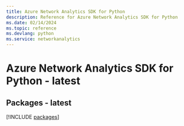 ```yaml
---
title: Azure Network Analytics SDK for Python
description: Reference for Azure Network Analytics SDK for Python
ms.date: 02/14/2024
ms.topic: reference
ms.devlang: python
ms.service: networkanalytics
---
```

# Azure Network Analytics SDK for Python - latest
## Packages - latest
[!INCLUDE [packages](network-analytics-index.md)]